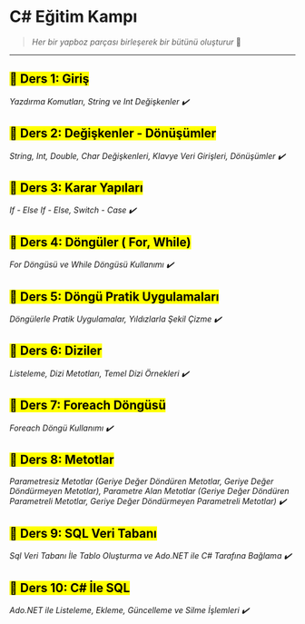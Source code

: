 # C# Eğitim Kampı

> _Her bir yapboz parçası birleşerek bir bütünü oluşturur_ 📌

___

## <mark>🧩 Ders 1: Giriş</mark>

*Yazdırma Komutları, String ve Int Değişkenler ✔️*

## <mark> 🧩 Ders 2: Değişkenler - Dönüşümler </mark>

*String, Int, Double, Char Değişkenleri, Klavye Veri Girişleri, Dönüşümler ✔️*

## <mark> 🧩 Ders 3: Karar Yapıları </mark>

*If - Else If - Else, Switch - Case ✔️*

## <mark> 🧩 Ders 4: Döngüler ( For, While) </mark>

*For Döngüsü ve While Döngüsü Kullanımı ✔️*

## <mark> 🧩 Ders 5: Döngü Pratik Uygulamaları </mark>
 
*Döngülerle Pratik Uygulamalar, Yıldızlarla Şekil Çizme ✔️*

## <mark> 🧩 Ders 6: Diziler </mark>

*Listeleme, Dizi Metotları, Temel Dizi Örnekleri ✔️*

## <mark> 🧩 Ders 7: Foreach Döngüsü </mark>

*Foreach Döngü Kullanımı ✔️*

## <mark> 🧩 Ders 8: Metotlar </mark>

*Parametresiz Metotlar (Geriye Değer Döndüren Metotlar, Geriye Değer Döndürmeyen Metotlar), Parametre Alan Metotlar (Geriye Değer Döndüren Parametreli Metotlar, Geriye Değer Döndürmeyen Parametreli Metotlar) ✔️*

## <mark> 🧩 Ders 9: SQL Veri Tabanı </mark>

*Sql Veri Tabanı İle Tablo Oluşturma ve Ado.NET ile C# Tarafına Bağlama ✔️*

## <mark> 🧩 Ders 10: C# İle SQL </mark>

*Ado.NET ile Listeleme, Ekleme, Güncelleme ve Silme İşlemleri ✔️*
